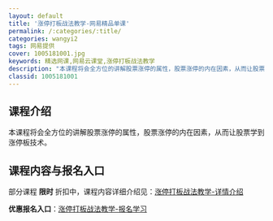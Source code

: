 ```yaml
---
layout: default
title: '涨停打板战法教学-网易精品单课'
permalink: /:categories/:title/
categories: wangyi2
tags: 网易提供
cover: 1005181001.jpg
keywords: 精选网课,网易云课堂,涨停打板战法教学
description: "本课程将会全方位的讲解股票涨停的属性，股票涨停的内在因素，从而让股票学到涨停板技术。涨停打板战法教学"
classid: 1005181001
---
```


## 课程介绍

本课程将会全方位的讲解股票涨停的属性，股票涨停的内在因素，从而让股票学到涨停板技术。

## 课程内容与报名入口

部分课程 **限时** 折扣中，课程内容详细介绍见：[涨停打板战法教学-详情介绍](https://study.163.com/course/introduction/1005181001.htm?share=1&shareId=1025206652&utm_campaign=share&utm_medium=iphoneShare&utm_source=&utm_u=1025206652)

**优惠报名入口**：[涨停打板战法教学-报名学习](https://study.163.com/course/introduction/1005181001.htm?share=1&shareId=1025206652&utm_campaign=share&utm_medium=iphoneShare&utm_source=&utm_u=1025206652)

